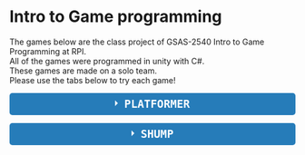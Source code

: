 # Intro to Game programming
The games below are the class project of GSAS-2540 Intro to Game Programming at RPI.\
All of the games were programmed in unity with C#.\
These games are made on a solo team.\
Please use the tabs below to try each game!

<style>
.wrap-collabsible {
  margin-bottom: 1.2rem 0;
}

input[type='checkbox'] {
  display: none;
}

.lbl-toggle {
  display: block;

  font-weight: bold;
  font-family: monospace;
  font-size: 1.2rem;
  text-transform: uppercase;
  text-align: center;

  padding: 0.5rem;

  background: #267CB9;
  color: #fff;

  cursor: pointer;

  border-radius: 5px;
  transition: all 0.25s ease-out;

}

.lbl-toggle:hover {
  color: #ccc;
}

.lbl-toggle::before {
  content: ' ';
  display: inline-block;

  border-top: 5px solid transparent;
  border-bottom: 5px solid transparent;
  border-left: 5px solid currentColor;
  vertical-align: middle;
  margin-right: .7rem;
  transform: translateY(-2px);

  transition: transform .2s ease-out;
}

.toggle:checked + .lbl-toggle::before {
  transform: rotate(90deg) translateX(-3px);
}

.collapsible-content {
  max-height: 0px;
  overflow: hidden;
  transition: max-height .25s ease-in-out;
}

.toggle:checked + .lbl-toggle + .collapsible-content {
  max-height: 100vh;
}

.toggle:checked + .lbl-toggle {
  border-bottom-right-radius: 0;
  border-bottom-left-radius: 0;
}

.collapsible-content .content-inner {
  background: rgba(60, 60, 60, .2);
  border-bottom: 1px solid rgba(60, 60, 60, .45);
  border-bottom-left-radius: 7px;
  border-bottom-right-radius: 7px;
  padding: .5rem 1rem;
}
</style>

<div class="wrap-collabsible">
  <input id="collapsible3" class="toggle" type="checkbox">
  <label for="collapsible3" class="lbl-toggle">Platformer</label>
  <div class="collapsible-content">
    <div class="content-inner">
      <p>This game is a platformer game. The player needs to overcome the barriers and reach the goal on the right.</p>
      <strong>Control method:</strong>
       <p>WASD or ↑↓←→ for direction, space for jump. Hold space on the wall to climb up.</p>
      <iframe frameborder="0" src="https://itch.io/embed-upload/2622018?color=333333" allowfullscreen="" width="450" height="350"><a href="https://moritomo.itch.io/platformer">Play Platformer on itch.io</a></iframe>
      <p><strong>Note:</strong>Full screen for best experience</p>
    </div>
  </div>
</div>
<p style="margin-bottom: 5px;"></p>

<div class="wrap-collabsible">
  <input id="collapsible4" class="toggle" type="checkbox">
  <label for="collapsible4" class="lbl-toggle">Shump</label>
  <div class="collapsible-content">
    <div class="content-inner">
      <p style="margin: 0px;">Shump (Shoot them up) is a shooting game. Players have to use the weapon to protect themselves from the evil robots.</p>
      <strong>Control method:</strong>
       <p>WASD or ↑↓←→ for direction, left button to shoot.</p>
      <iframe frameborder="0" src="https://itch.io/embed-upload/2620863?color=333333" allowfullscreen="" width="450" height="350"><a href="https://moritomo.itch.io/shump">Play Shump on itch.io</a></iframe>
      <p><strong>Note:</strong>Full screen for best experience</p>
    </div>
  </div>
</div>
<p style="margin-bottom: 5px;"></p>
